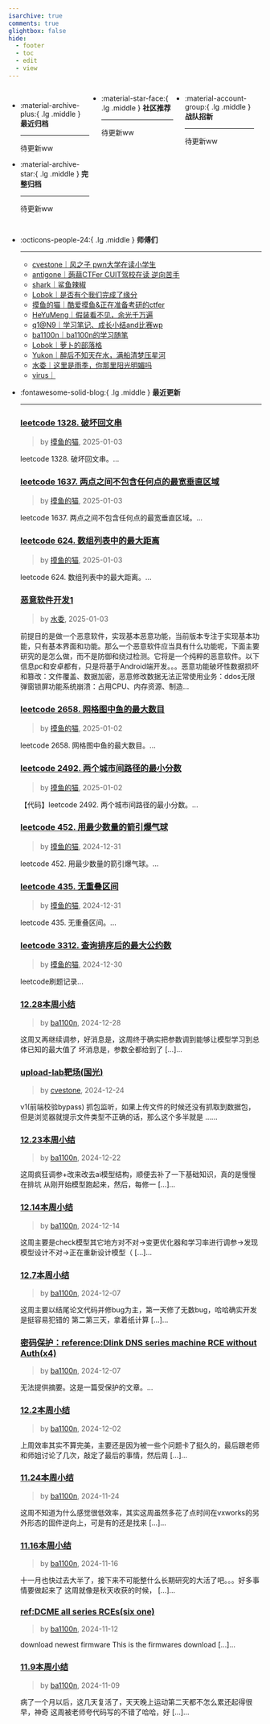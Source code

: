 ```yaml
---
isarchive: true
comments: true
glightbox: false
hide:
  - footer
  - toc
  - edit
  - view
---
```


<div class="grid" style="display: grid;grid-template-columns: 32% 33% 32%;" markdown>

<div class="grid cards" style="display: grid; grid-template-columns: 1fr;" markdown>

-   :material-archive-plus:{ .lg .middle } __最近归档__

    ---

    待更新ww


-   :material-archive-star:{ .lg .middle } __完整归档__

    ---

    待更新ww



</div>

<div class="grid cards" markdown>

-   :material-star-face:{ .lg .middle } __社区推荐__

    ---

    待更新ww


</div>

<div class="grid cards" markdown>

-   :material-account-group:{ .lg .middle } __战队招新__

    ---

    待更新ww


</div>

</div>

<div class="grid cards" markdown>

-   :octicons-people-24:{ .lg .middle } __师傅们__

    ---
    - [cvestone｜风之子 pwn大学在读小学生](https://www.su-cvestone.cn/)
    - [antigone｜蒟蒻CTFer CUIT驾校在读 逆向苦手](https://antigone4224.github.io/)
    - [shark｜鲨鱼辣椒](https://www.shark45.cn/)
    - [Lobok｜是否有个我们完成了缘分](http://dis4.cn/)
    - [摸鱼的猫｜酷爱摸鱼&正在准备考研的ctfer](https://blog.csdn.net/qq_62172019/)
    - [HeYuMeng｜假装看不见，余光千万遍](http://www.heyumeng.online/)
    - [q1@N9｜学习笔记、成长小结and比赛wp](https://qsheep24.wordpress.com)
    - [ba1100n｜ba1100n的学习随笔](http://www.ba1100n.tech)
    - [Lobok｜萝卜的部落格](https://dis4.cn)
    - [Yukon｜醉后不知天在水，满船清梦压星河](https://yukon.icu)
    - [水委｜这里是雨季，你那里阳光明媚吗](https://arch3rn4r.github.io)
    - [virus｜](https://megachar0x01.github.io)

</div>
<div class="grid cards" markdown>

-   :fontawesome-solid-blog:{ .lg .middle } __最近更新__

    ---
    ### [leetcode 1328. 破坏回文串](https://blog.csdn.net/qq_62172019/article/details/144911548)  
    >by [摸鱼的猫](https://blog.csdn.net/qq_62172019/), 2025-01-03

    leetcode 1328. 破坏回文串。...
    ### [leetcode 1637. 两点之间不包含任何点的最宽垂直区域](https://blog.csdn.net/qq_62172019/article/details/144911016)  
    >by [摸鱼的猫](https://blog.csdn.net/qq_62172019/), 2025-01-03

    leetcode 1637. 两点之间不包含任何点的最宽垂直区域。...
    ### [leetcode 624. 数组列表中的最大距离](https://blog.csdn.net/qq_62172019/article/details/144910380)  
    >by [摸鱼的猫](https://blog.csdn.net/qq_62172019/), 2025-01-03

    leetcode 624. 数组列表中的最大距离。...
    ### [恶意软件开发1](http://arch3rn4r.github.io/2025/01/04/%E6%81%B6%E6%84%8F%E8%BD%AF%E4%BB%B6%E5%BC%80%E5%8F%911/)  
    >by [水委](https://arch3rn4r.github.io), 2025-01-03

    前提目的是做一个恶意软件，实现基本恶意功能，当前版本专注于实现基本功能，只有基本界面和功能。那么一个恶意软件应当具有什么功能呢，下面主要研究的是怎么做，而不是防御和绕过检测。它将是一个纯粹的恶意软件。以下信息pc和安卓都有，只是将基于Android端开发。。。恶意功能破坏性数据损坏和篡改：文件覆盖、数据加密，恶意修改数据无法正常使用业务：ddos无限弹窗锁屏功能系统崩溃：占用CPU、内存资源、制造...
    ### [leetcode 2658. 网格图中鱼的最大数目](https://blog.csdn.net/qq_62172019/article/details/144888120)  
    >by [摸鱼的猫](https://blog.csdn.net/qq_62172019/), 2025-01-02

    leetcode 2658. 网格图中鱼的最大数目。...
    ### [leetcode 2492. 两个城市间路径的最小分数](https://blog.csdn.net/qq_62172019/article/details/144886516)  
    >by [摸鱼的猫](https://blog.csdn.net/qq_62172019/), 2025-01-02

    【代码】leetcode 2492. 两个城市间路径的最小分数。...
    ### [leetcode 452. 用最少数量的箭引爆气球](https://blog.csdn.net/qq_62172019/article/details/144845782)  
    >by [摸鱼的猫](https://blog.csdn.net/qq_62172019/), 2024-12-31

    leetcode 452. 用最少数量的箭引爆气球。...
    ### [leetcode 435. 无重叠区间](https://blog.csdn.net/qq_62172019/article/details/144844352)  
    >by [摸鱼的猫](https://blog.csdn.net/qq_62172019/), 2024-12-31

    leetcode 435. 无重叠区间。...
    ### [leetcode 3312. 查询排序后的最大公约数](https://blog.csdn.net/qq_62172019/article/details/144817178)  
    >by [摸鱼的猫](https://blog.csdn.net/qq_62172019/), 2024-12-30

    leetcode刷题记录...
    ### [12.28本周小结](http://ba1100n.tech/weekly_diary/12-28%e6%9c%ac%e5%91%a8%e5%b0%8f%e7%bb%93/)  
    >by [ba1100n](http://www.ba1100n.tech), 2024-12-28

    这周又再继续调参，好消息是，这周终于确实把参数调到能够让模型学习到总体已知的最大值了 坏消息是，参数全都给到了 […]...
    ### [upload-lab靶场(国光)](https://www.su-cvestone.cn/584/)  
    >by [cvestone](https://www.su-cvestone.cn/), 2024-12-24

    v1(前端校验bypass) 抓包监听，如果上传文件的时候还没有抓取到数据包，但是浏览器就提示文件类型不正确的话，那么这个多半就是 ......
    ### [12.23本周小结](http://ba1100n.tech/weekly_diary/12-23%e6%9c%ac%e5%91%a8%e5%b0%8f%e7%bb%93/)  
    >by [ba1100n](http://www.ba1100n.tech), 2024-12-22

    这周疯狂调参+改来改去ai模型结构，顺便去补了一下基础知识，真的是慢慢在排坑 从刚开始模型跑起来，然后，每修一 […]...
    ### [12.14本周小结](http://ba1100n.tech/weekly_diary/12-14%e6%9c%ac%e5%91%a8%e5%b0%8f%e7%bb%93/)  
    >by [ba1100n](http://www.ba1100n.tech), 2024-12-14

    这周主要是check模型其它地方对不对->变更优化器和学习率进行调参->发现模型设计不对->正在重新设计模型（ […]...
    ### [12.7本周小结](http://ba1100n.tech/weekly_diary/12-7%e6%9c%ac%e5%91%a8%e5%b0%8f%e7%bb%93/)  
    >by [ba1100n](http://www.ba1100n.tech), 2024-12-07

    这周主要以结尾论文代码并修bug为主，第一天修了无数bug，哈哈确实开发是挺容易犯错的 第二第三天，拿着纸计算 […]...
    ### [密码保护：reference:Dlink DNS series machine RCE without Auth(x4)](http://ba1100n.tech/%e6%bc%8f%e6%b4%9e%e6%8a%a5%e5%91%8a/referencedlink-dns-series-machine-rce-without-authx4/)  
    >by [ba1100n](http://www.ba1100n.tech), 2024-12-07

    无法提供摘要。这是一篇受保护的文章。...
    ### [12.2本周小结](http://ba1100n.tech/weekly_diary/12-2%e6%9c%ac%e5%91%a8%e5%b0%8f%e7%bb%93/)  
    >by [ba1100n](http://www.ba1100n.tech), 2024-12-02

    上周效率其实不算完美，主要还是因为被一些个问题卡了挺久的，最后跟老师和师姐讨论了几次，敲定了最后的事情，然后周 […]...
    ### [11.24本周小结](http://ba1100n.tech/weekly_diary/11-24%e6%9c%ac%e5%91%a8%e5%b0%8f%e7%bb%93/)  
    >by [ba1100n](http://www.ba1100n.tech), 2024-11-24

    这周不知道为什么感觉很低效率，其实这周虽然多花了点时间在vxworks的另外形态的固件逆向上，可是有的还是找来 […]...
    ### [11.16本周小结](http://ba1100n.tech/weekly_diary/11-16%e6%9c%ac%e5%91%a8%e5%b0%8f%e7%bb%93/)  
    >by [ba1100n](http://www.ba1100n.tech), 2024-11-16

    十一月也快过去大半了，接下来不可能整什么长期研究的大活了吧。。。好多事情要做起来了 这周就像是秋天收获的时候， […]...
    ### [ref:DCME all series RCEs(six one)](http://ba1100n.tech/%e6%bc%8f%e6%b4%9e%e6%8a%a5%e5%91%8a/dcme-all-series-rcessix-one/)  
    >by [ba1100n](http://www.ba1100n.tech), 2024-11-12

    download newest firmware This is the firmwares download […]...
    ### [11.9本周小结](http://ba1100n.tech/weekly_diary/11-9%e6%9c%ac%e5%91%a8%e5%b0%8f%e7%bb%93/)  
    >by [ba1100n](http://www.ba1100n.tech), 2024-11-09

    病了一个月以后，这几天复活了，天天晚上运动第二天都不怎么累还起得很早，神奇 这周被老师夸代码写的不错了哈哈，好 […]...

</div>

